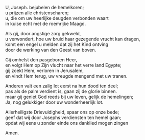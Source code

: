 U, Joseph. bejubelen de hemelkoren;  
u prijzen alle christenscharen;  
u, die om uw heerlijke deugden verbonden waart  
in kuise echt met de roemrijke Maagd.

Als gij, door angstige zorg gekweld,  
u verwondert, hoe uw bruid haar gezegende vrucht kan dragen,  
komt een engel u melden dat zij het Kind ontving  
door de werking van den Geest van boven.

Gij omhelst den pasgeboren Heer,  
en volgt Hem op Zijn vlucht naar het verre land Egypte;  
gij zoekt Hem, verloren in Jerusalem,  
en vindt Hem terug, uw vreugde mengend met uw tranen.

Anderen valt een zalig lot eerst na hun dood ten deel;  
pas als de palm verdient is, gaan zij de glorie binnen.  
maar gij geniet God reeds bij uw leven, gelijk de hemelingen;  
Ja, nog gelukkiger door uw wonderheerlijk lot.

Allerheiligste Drievuldigheid, spaar ons op onze bede;  
geef dat wij door Josephs verdiensten ten hemel gaan;  
opdat wij eens u zonder einde ons danklied mogen zingen  

Amen.
